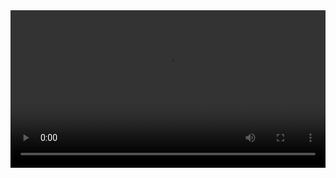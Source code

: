 <video autoplay width="100%">
<source src="https://github.com/coliff/coliff/raw/master/oliff-sakura-internet.webm" type="video/webm">
<img src="https://github.com/coliff/coliff/raw/master/oliff-sakura-internet.gif" width="100%">
</video>
<meta name=monetization content="$ilp.uphold.com/Epqzn3YGr2MB">
